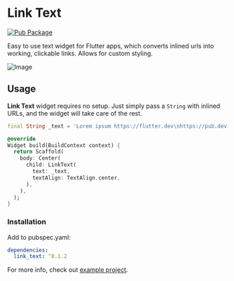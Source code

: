 # Link Text

[![Pub Package](https://img.shields.io/pub/v/link_text.svg?style=flat-square)](https://pub.dartlang.org/packages/link_text)

Easy to use text widget for Flutter apps, which converts inlined urls into working, clickable links. Allows for custom styling.

![Image](https://raw.githubusercontent.com/aleksanderwozniak/link_text/assets/link_text_demo.png)

## Usage

**Link Text** widget requires no setup. Just simply pass a `String` with inlined URLs, and the widget will take care of the rest.

```dart
final String _text = 'Lorem ipsum https://flutter.dev\nhttps://pub.dev';

@override
Widget build(BuildContext context) {
  return Scaffold(
    body: Center(
      child: LinkText(
        text: _text,
        textAlign: TextAlign.center,
      ),
    ),
  );
}
```

### Installation

Add to pubspec.yaml:

```yaml
dependencies:
  link_text: ^0.1.2
```
For more info, check out [example project](https://github.com/aleksanderwozniak/link_text/tree/master/example).

